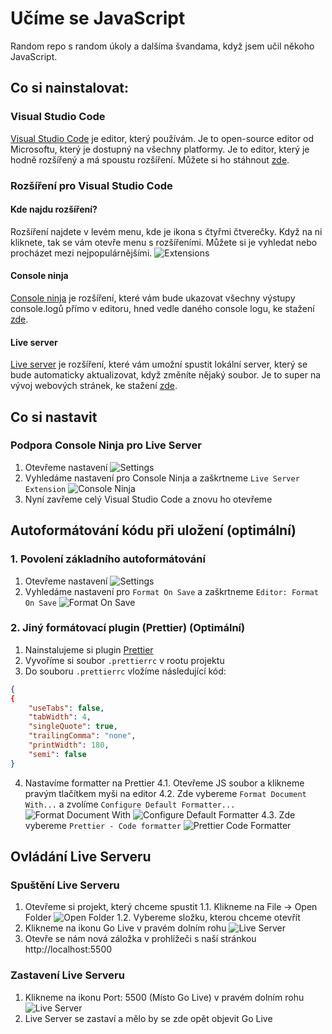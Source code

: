# Učíme se JavaScript

Random repo s random úkoly a dalšíma švandama, když jsem učil někoho JavaScript.

## Co si nainstalovat:
### Visual Studio Code
[Visual Studio Code](https://code.visualstudio.com/) je editor, který používám. Je to open-source editor od Microsoftu, který je dostupný na všechny platformy. Je to editor, který je hodně rozšířený a má spoustu rozšíření. Můžete si ho stáhnout [zde](https://code.visualstudio.com/Download).

### Rozšíření pro Visual Studio Code

#### Kde najdu rozšíření?
Rozšíření najdete v levém menu, kde je ikona s čtyřmi čtverečky. Když na ni kliknete, tak se vám otevře menu s rozšířeními. Můžete si je vyhledat nebo procházet mezi nejpopulárnějšími.
![Extensions](./images/extensions.png)

#### Console ninja
[Console ninja](https://marketplace.visualstudio.com/items?itemName=WallabyJs.console-ninja) je rozšíření, které vám bude ukazovat všechny výstupy console.logů přímo v editoru, hned vedle daného console logu, ke stažení [zde](https://marketplace.visualstudio.com/items?itemName=WallabyJs.console-ninja).

#### Live server
[Live server](https://marketplace.visualstudio.com/items?itemName=ritwickdey.LiveServer) je rozšíření, které vám umožní spustit lokální server, který se bude automaticky aktualizovat, když změníte nějaký soubor. Je to super na vývoj webových stránek, ke stažení [zde](https://marketplace.visualstudio.com/items?itemName=ritwickdey.LiveServer).

## Co si nastavit

### Podpora Console Ninja pro Live Server

1. Otevřeme nastavení
![Settings](./images/settings.png)
2. Vyhledáme nastavení pro Console Ninja a zaškrtneme `Live Server Extension`
![Console Ninja](./images/console-ninja.png)
3. Nyní zavřeme celý Visual Studio Code a znovu ho otevřeme

## Autoformátování kódu při uložení (optimální)

### 1. Povolení základního autoformátování

1. Otevřeme nastavení
![Settings](./images/settings.png)
2. Vyhledáme nastavení pro `Format On Save` a zaškrtneme `Editor: Format On Save`
![Format On Save](./images/format-on-save.png)

### 2. Jiný formátovací plugin (Prettier) (Optimální)

1. Nainstalujeme si plugin [Prettier](https://marketplace.visualstudio.com/items?itemName=esbenp.prettier-vscode)
2. Vyvoříme si soubor `.prettierrc` v rootu projektu
3. Do souboru `.prettierrc` vložíme následující kód:
```json
{
{
    "useTabs": false,
    "tabWidth": 4,
    "singleQuote": true,
    "trailingComma": "none",
    "printWidth": 180,
    "semi": false
}
```
4. Nastavíme formatter na Prettier
4.1. Otevřeme JS soubor a klikneme pravým tlačítkem myši na editor
4.2. Zde vybereme `Format Document With...` a zvolíme `Configure Default Formatter...`
![Format Document With](./images/format-document-with.png)
![Configure Default Formatter](./images/configure-default-formatter.png)
4.3. Zde vybereme `Prettier - Code formatter`
![Prettier Code Formatter](./images/prettier-code-formatter.png)

## Ovládání Live Serveru

### Spuštění Live Serveru

1. Otevřeme si projekt, který chceme spustit
1.1. Klikneme na File -> Open Folder
![Open Folder](./images/open-folder.png)
1.2. Vybereme složku, kterou chceme otevřít
2. Klikneme na ikonu Go Live v pravém dolním rohu
![Live Server](./images/live-server.png)
3. Otevře se nám nová záložka v prohlížeči s naší stránkou http://localhost:5500

### Zastavení Live Serveru

1. Klikneme na ikonu Port: 5500 (Místo Go Live) v pravém dolním rohu
![Live Server](./images/live-server.png)
2. Live Server se zastaví a mělo by se zde opět objevit Go Live



